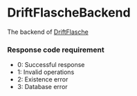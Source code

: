 # DriftFlascheBackend
The backend of [DriftFlasche](https://github.com/hinczhang/DriftFlasche)
### Response code requirement
- 0: Successful response  
- 1: Invalid operations  
- 2: Existence error  
- 3: Database error